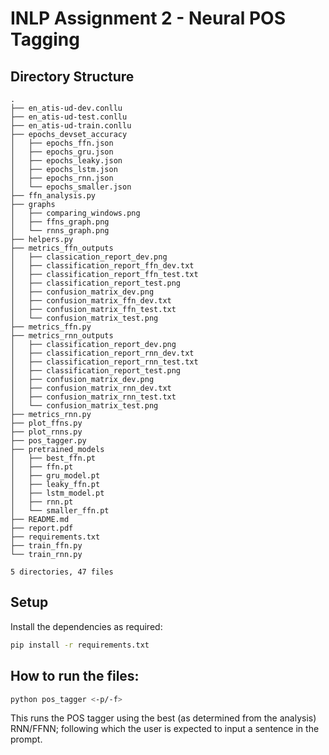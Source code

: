 # INLP Assignment 2 - Neural POS Tagging

## Directory Structure

```
.
├── en_atis-ud-dev.conllu
├── en_atis-ud-test.conllu
├── en_atis-ud-train.conllu
├── epochs_devset_accuracy
│   ├── epochs_ffn.json
│   ├── epochs_gru.json
│   ├── epochs_leaky.json
│   ├── epochs_lstm.json
│   ├── epochs_rnn.json
│   └── epochs_smaller.json
├── ffn_analysis.py
├── graphs
│   ├── comparing_windows.png
│   ├── ffns_graph.png
│   └── rnns_graph.png
├── helpers.py
├── metrics_ffn_outputs
│   ├── classication_report_dev.png
│   ├── classification_report_ffn_dev.txt
│   ├── classification_report_ffn_test.txt
│   ├── classification_report_test.png
│   ├── confusion_matrix_dev.png
│   ├── confusion_matrix_ffn_dev.txt
│   ├── confusion_matrix_ffn_test.txt
│   └── confusion_matrix_test.png
├── metrics_ffn.py
├── metrics_rnn_outputs
│   ├── classification_report_dev.png
│   ├── classification_report_rnn_dev.txt
│   ├── classification_report_rnn_test.txt
│   ├── classification_report_test.png
│   ├── confusion_matrix_dev.png
│   ├── confusion_matrix_rnn_dev.txt
│   ├── confusion_matrix_rnn_test.txt
│   └── confusion_matrix_test.png
├── metrics_rnn.py
├── plot_ffns.py
├── plot_rnns.py
├── pos_tagger.py
├── pretrained_models
│   ├── best_ffn.pt
│   ├── ffn.pt
│   ├── gru_model.pt
│   ├── leaky_ffn.pt
│   ├── lstm_model.pt
│   ├── rnn.pt
│   └── smaller_ffn.pt
├── README.md
├── report.pdf
├── requirements.txt
├── train_ffn.py
└── train_rnn.py

5 directories, 47 files
```

## Setup

Install the dependencies as required:

```bash
pip install -r requirements.txt
```
## How to run the files:

```bash
python pos_tagger <-p/-f>
```

This runs the POS tagger using the best (as determined from the analysis) RNN/FFNN; following which the user is expected to input a sentence in the prompt.



